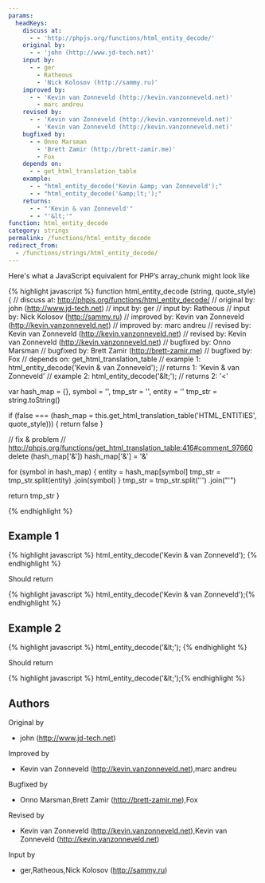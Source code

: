 ```yaml
---
params:
  headKeys:
    discuss at:
      - - 'http://phpjs.org/functions/html_entity_decode/'
    original by:
      - - 'john (http://www.jd-tech.net)'
    input by:
      - - ger
        - Ratheous
        - 'Nick Kolosov (http://sammy.ru)'
    improved by:
      - - 'Kevin van Zonneveld (http://kevin.vanzonneveld.net)'
        - marc andreu
    revised by:
      - - 'Kevin van Zonneveld (http://kevin.vanzonneveld.net)'
        - 'Kevin van Zonneveld (http://kevin.vanzonneveld.net)'
    bugfixed by:
      - - Onno Marsman
        - 'Brett Zamir (http://brett-zamir.me)'
        - Fox
    depends on:
      - - get_html_translation_table
    example:
      - - "html_entity_decode('Kevin &amp; van Zonneveld');"
      - - "html_entity_decode('&amp;lt;');"
    returns:
      - - "'Kevin & van Zonneveld'"
      - - "'&lt;'"
function: html_entity_decode
category: strings
permalink: /functions/html_entity_decode
redirect_from:
  - /functions/strings/html_entity_decode/
---
```


<!-- WARNING! This file is auto generated by `npm run web:inject`, do not edit by hand -->

Here's what a JavaScript equivalent for PHP’s array_chunk might look like

{% highlight javascript %}
function html_entity_decode (string, quote_style) {
  //  discuss at: http://phpjs.org/functions/html_entity_decode/
  // original by: john (http://www.jd-tech.net)
  //    input by: ger
  //    input by: Ratheous
  //    input by: Nick Kolosov (http://sammy.ru)
  // improved by: Kevin van Zonneveld (http://kevin.vanzonneveld.net)
  // improved by: marc andreu
  //  revised by: Kevin van Zonneveld (http://kevin.vanzonneveld.net)
  //  revised by: Kevin van Zonneveld (http://kevin.vanzonneveld.net)
  // bugfixed by: Onno Marsman
  // bugfixed by: Brett Zamir (http://brett-zamir.me)
  // bugfixed by: Fox
  //  depends on: get_html_translation_table
  //   example 1: html_entity_decode('Kevin &amp; van Zonneveld');
  //   returns 1: 'Kevin & van Zonneveld'
  //   example 2: html_entity_decode('&amp;lt;');
  //   returns 2: '&lt;'

  var hash_map = {},
    symbol = '',
    tmp_str = '',
    entity = ''
  tmp_str = string.toString()

  if (false === (hash_map = this.get_html_translation_table('HTML_ENTITIES', quote_style))) {
    return false
  }

  // fix &amp; problem
  // http://phpjs.org/functions/get_html_translation_table:416#comment_97660
  delete (hash_map['&'])
  hash_map['&'] = '&amp;'

  for (symbol in hash_map) {
    entity = hash_map[symbol]
    tmp_str = tmp_str.split(entity)
      .join(symbol)
  }
  tmp_str = tmp_str.split('&#039;')
    .join("'")

  return tmp_str
}

{% endhighlight %}

## Example 1

{% highlight javascript %}
html_entity_decode('Kevin &amp; van Zonneveld');
{% endhighlight %}

Should return

{% highlight javascript %}
html_entity_decode('Kevin &amp; van Zonneveld');{% endhighlight %}

## Example 2

{% highlight javascript %}
html_entity_decode('&amp;lt;');
{% endhighlight %}

Should return

{% highlight javascript %}
html_entity_decode('&amp;lt;');{% endhighlight %}


## Authors


Original by

- john (http://www.jd-tech.net)


Improved by

- Kevin van Zonneveld (http://kevin.vanzonneveld.net),marc andreu


Bugfixed by

- Onno Marsman,Brett Zamir (http://brett-zamir.me),Fox


Revised by

- Kevin van Zonneveld (http://kevin.vanzonneveld.net),Kevin van Zonneveld (http://kevin.vanzonneveld.net)


Input by

- ger,Ratheous,Nick Kolosov (http://sammy.ru)


